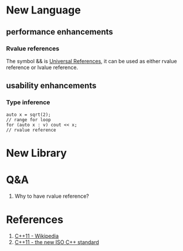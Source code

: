 
# New Language
## performance enhancements
### Rvalue references
The symbol && is [Universal References](https://isocpp.org/blog/2012/11/universal-references-in-c11-scott-meyers), it can be used as either rvalue reference or lvalue reference.

## usability enhancements
### Type inference
```
auto x = sqrt(2); 
// range for loop
for (auto x : v) cout << x;
// rvalue reference
```

# New Library

# Q&A
1. Why to have rvalue reference?

# References
1. [C++11 - Wikipedia](https://en.wikipedia.org/wiki/C%2B%2B11)
2. [C++11 - the new ISO C++ standard](http://www.stroustrup.com/C++11FAQ.html)
